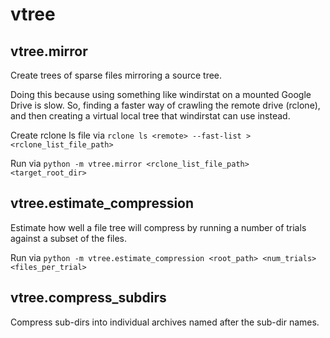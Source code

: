# vtree

## vtree.mirror

Create trees of sparse files mirroring a source tree.

Doing this because using something like windirstat on a mounted Google Drive is
slow.  So, finding a faster way of crawling the remote drive (rclone), and then
creating a virtual local tree that windirstat can use instead.

Create rclone ls file via `rclone ls <remote> --fast-list > <rclone_list_file_path>`

Run via `python -m vtree.mirror <rclone_list_file_path> <target_root_dir>`

## vtree.estimate_compression

Estimate how well a file tree will compress by running a number of trials
against a subset of the files.

Run via `python -m vtree.estimate_compression <root_path> <num_trials> <files_per_trial>`

## vtree.compress_subdirs

Compress sub-dirs into individual archives named after the sub-dir names.

